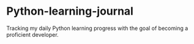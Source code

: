 # Python-learning-journal
Tracking my daily Python learning progress with the goal of becoming a proficient developer.
